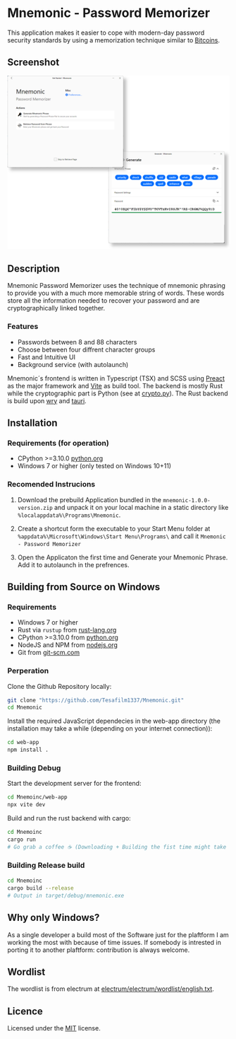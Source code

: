 # Mnemonic - Password Memorizer

This application makes it easier to cope with modern-day password security standards by using a memorization technique similar to [Bitcoins](https://en.bitcoinwiki.org/wiki/Mnemonic_phrase).

## Screenshot
<p align="center">
  <img alt="Mnemoinc screenshot" src="screenshot.png">
</p>

## Description
Mnemonic Password Memorizer uses the technique of mnemonic phrasing to provide you with a much more memorable string of words. These words store all the information needed to recover your password and are cryptographically linked together. 

### Features
- Passwords between 8 and 88 characters
- Choose between four diffrent character groups
- Fast and Intuitive UI 
- Background service (with autolaunch)

Mnemonic´s frontend is written in Typescript (TSX) and SCSS using [Preact](https://preactjs.com/) as the major framework and [Vite](https://vitejs.dev/) as build tool. The backend is mostly Rust while the cryptographic part is Python (see at [crypto.py](resources/crypto.py)). The Rust backend is build upon [wry](https://github.com/tauri-apps/wry) and [tauri](https://github.com/tauri-apps/tauri).

## Installation

### Requirements (for operation)
- CPython >=3.10.0 [python.org](https://www.python.org/)
- Windows 7 or higher (only tested on Windows 10+11)

### Recomended Instrucions
1. Download the prebuild Application bundled in the `mnemonic-1.0.0-version.zip` and unpack it on your local machine in a static directory like `%localappdata%\Programs\Mnemonic`.

2. Create a shortcut form the executable to your Start Menu folder at `%appdata%\Microsoft\Windows\Start Menu\Programs\` and call it `Mnemonic - Password Memorizer`

3. Open the Applicaton the first time and Generate your Mnemonic Phrase. Add it to autolaunch in the prefrences.

## Building from Source on Windows

### Requirements
- Windows 7 or higher
- Rust via `rustup` from [rust-lang.org](https://www.rust-lang.org/tools/install)
- CPython >=3.10.0 from [python.org](https://www.python.org/)
- NodeJS and NPM from [nodejs.org](https://nodejs.org/en/download/)
- Git from [git-scm.com](https://git-scm.com/download/win)

### Perperation

Clone the Github Repository locally:
```bash
git clone "https://github.com/Tesafilm1337/Mnemonic.git"
cd Mnemonic
```

Install the required JavaScript dependecies in the web-app directory (the installation may take a while (depending on your internet connection)):
```bash
cd web-app
npm install .
```

### Building Debug

Start the development server for the frontend:
```bash
cd Mnemoinc/web-app
npx vite dev
```

Build and run the rust backend with cargo:
```bash
cd Mnemoinc
cargo run
# Go grab a coffee ☕ (Downloading + Building the fist time might take a while)
```

### Building Release build
```bash
cd Mnemoinc
cargo build --release
# Output in target/debug/mnemonic.exe
```

## Why only Windows?
As a single developer a build most of the Software just for the plaftform I am working the most with because of time issues. If somebody is intrested in porting it to another plaftform: contribution is always welcome.

## Wordlist
The wordlist is from electrum at [electrum/electrum/wordlist/english.txt](https://github.com/spesmilo/electrum/blob/master/electrum/wordlist/english.txt).

## Licence
Licensed under the [MIT](Licence.txt) license.


